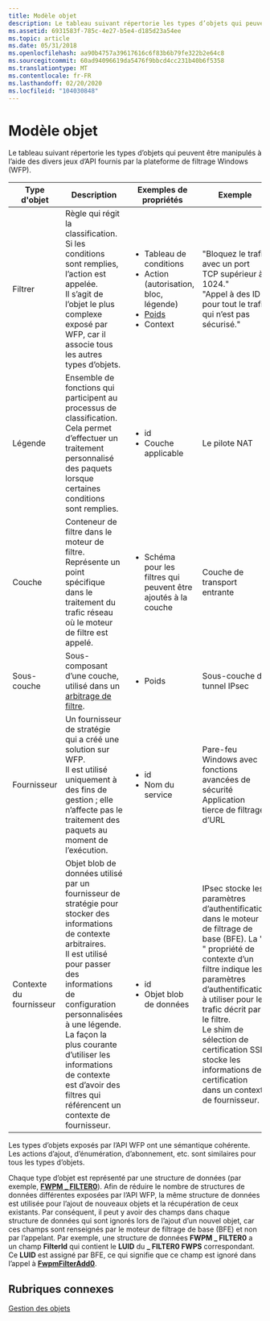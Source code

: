 ```yaml
---
title: Modèle objet
description: Le tableau suivant répertorie les types d’objets qui peuvent être manipulés à l’aide des divers jeux d’API fournis par la plateforme de filtrage Windows (WFP).
ms.assetid: 6931583f-785c-4e27-b5e4-d185d23a54ee
ms.topic: article
ms.date: 05/31/2018
ms.openlocfilehash: aa90b4757a39617616c6f83b6b79fe322b2e64c8
ms.sourcegitcommit: 60ad94096619da5476f9bbcd4cc231b40b6f5358
ms.translationtype: MT
ms.contentlocale: fr-FR
ms.lasthandoff: 02/20/2020
ms.locfileid: "104030848"
---
```

# <a name="object-model"></a>Modèle objet

Le tableau suivant répertorie les types d’objets qui peuvent être manipulés à l’aide des divers jeux d’API fournis par la plateforme de filtrage Windows (WFP).



<table>
<colgroup>
<col style="width: 25%" />
<col style="width: 25%" />
<col style="width: 25%" />
<col style="width: 25%" />
</colgroup>
<thead>
<tr class="header">
<th>Type d'objet</th>
<th>Description</th>
<th>Exemples de propriétés</th>
<th>Exemple</th>
</tr>
</thead>
<tbody>
<tr class="odd">
<td>Filtrer</td>
<td>Règle qui régit la classification. Si les conditions sont remplies, l’action est appelée. <br/> Il s’agit de l’objet le plus complexe exposé par WFP, car il associe tous les autres types d’objets. <br/></td>
<td><ul>
<li>Tableau de conditions</li>
<li>Action (autorisation, bloc, légende)</li>
<li><a href="filter-weight-assignment.md">Poids</a></li>
<li>Context</li>
</ul></td>
<td>&quot;Bloquez le trafic avec un port TCP supérieur à 1024.&quot; <br/> &quot;Appel à des ID pour tout le trafic qui n’est pas sécurisé.&quot;<br/></td>
</tr>
<tr class="even">
<td>Légende</td>
<td>Ensemble de fonctions qui participent au processus de classification.<br/> Cela permet d’effectuer un traitement personnalisé des paquets lorsque certaines conditions sont remplies.<br/></td>
<td><ul>
<li>id</li>
<li>Couche applicable</li>
</ul></td>
<td>Le pilote NAT<br/></td>
</tr>
<tr class="odd">
<td>Couche</td>
<td>Conteneur de filtre dans le moteur de filtre. <br/> Représente un point spécifique dans le traitement du trafic réseau où le moteur de filtre est appelé.<br/></td>
<td><ul>
<li>Schéma pour les filtres qui peuvent être ajoutés à la couche</li>
</ul></td>
<td>Couche de transport entrante<br/></td>
</tr>
<tr class="even">
<td>Sous-couche</td>
<td>Sous-composant d’une couche, utilisé dans un <a href="filter-arbitration.md">arbitrage de filtre</a>.<br/></td>
<td><ul>
<li>Poids</li>
</ul></td>
<td>Sous-couche du tunnel IPsec<br/></td>
</tr>
<tr class="odd">
<td>Fournisseur</td>
<td>Un fournisseur de stratégie qui a créé une solution sur WFP.<br/> Il est utilisé uniquement à des fins de gestion ; elle n’affecte pas le traitement des paquets au moment de l’exécution.<br/></td>
<td><ul>
<li>id</li>
<li>Nom du service</li>
</ul></td>
<td>Pare-feu Windows avec fonctions avancées de sécurité<br/> Application tierce de filtrage d’URL<br/></td>
</tr>
<tr class="even">
<td>Contexte du fournisseur</td>
<td>Objet blob de données utilisé par un fournisseur de stratégie pour stocker des informations de contexte arbitraires. <br/> Il est utilisé pour passer des informations de configuration personnalisées à une légende.<br/> La façon la plus courante d’utiliser les informations de contexte est d’avoir des filtres qui référencent un contexte de fournisseur. <br/></td>
<td><ul>
<li>id</li>
<li>Objet blob de données</li>
</ul></td>
<td>IPsec stocke les paramètres d’authentification dans le moteur de filtrage de base (BFE). La &quot; &quot; propriété de contexte d’un filtre indique les paramètres d’authentification à utiliser pour le trafic décrit par le filtre.<br/> Le shim de sélection de certification SSL stocke les informations de certification dans un contexte de fournisseur. <br/></td>
</tr>
</tbody>
</table>



 

Les types d’objets exposés par l’API WFP ont une sémantique cohérente. Les actions d’ajout, d’énumération, d’abonnement, etc. sont similaires pour tous les types d’objets.

Chaque type d’objet est représenté par une structure de données (par exemple, [**FWPM \_ FILTER0**](/windows/desktop/api/Fwpmtypes/ns-fwpmtypes-fwpm_filter0)). Afin de réduire le nombre de structures de données différentes exposées par l’API WFP, la même structure de données est utilisée pour l’ajout de nouveaux objets et la récupération de ceux existants. Par conséquent, il peut y avoir des champs dans chaque structure de données qui sont ignorés lors de l’ajout d’un nouvel objet, car ces champs sont renseignés par le moteur de filtrage de base (BFE) et non par l’appelant. Par exemple, une structure de données **FWPM \_ FILTER0** a un champ **FilterId** qui contient le **LUID** du **\_ FILTER0 FWPS** correspondant. Ce **LUID** est assigné par BFE, ce qui signifie que ce champ est ignoré dans l’appel à [**FwpmFilterAdd0**](/windows/desktop/api/Fwpmu/nf-fwpmu-fwpmfilteradd0).

## <a name="related-topics"></a>Rubriques connexes

<dl> <dt>

[Gestion des objets](object-management.md)
</dt> </dl>

 

 





